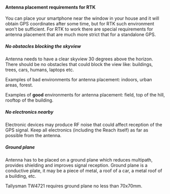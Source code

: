 #### Antenna placement requirements for RTK

You can place your smartphone near the window in your house and it will obtain GPS coordinates after some time, but for RTK such environment won't be sufficient. For RTK to work there are special requirements for antenna placement that are much more strict that for a standalone GPS.

##### No obstacles blocking the skyview

Antenna needs to have a clear skyview 30 degrees above the horizon. There should be no obstacles that could block the view like: buildings, trees, cars, humans, laptops etc.

Examples of bad environments for antenna placement: indoors, urban areas, forest.

Examples of **good** environments for antenna placement: field, top of the hill, rooftop of the building.

##### No electronics nearby

Electronic devices may produce RF noise that could affect reception of the GPS signal. Keep all electronics (including the Reach itself) as far as possible from the antenna.

##### Ground plane

Antenna has to be placed on a ground plane which reduces multipath, provides shielding and improves signal reception. Ground plane is a conductive plate, it may be a piece of metal, a roof of a car, a metal roof of a building, etc.

Tallysman TW4721 requires ground plane no less than 70x70mm.
